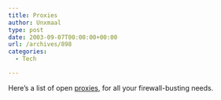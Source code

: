 ```yaml
---
title: Proxies
author: Unxmaal
type: post
date: 2003-09-07T00:00:00+00:00
url: /archives/898
categories:
  - Tech

---
```

Here&#8217;s a list of open [proxies][1], for all your firewall-busting needs.

 [1]: http://www.stayinvisible.com/index.pl/proxy_list